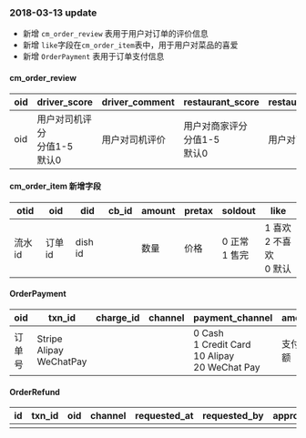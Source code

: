 ### 2018-03-13 update	
- 新增 `cm_order_review` 表用于用户对订单的评价信息
- 新增 `like`字段在`cm_order_item`表中，用于用户对菜品的喜爱
- 新增 `OrderPayment` 表用于订单支付信息


#### cm_order_review

| oid  | driver_score                             | driver_comment | restaurant_score                         | restaurant_comment |
| ---- | ---------------------------------------- | -------------- | ---------------------------------------- | ------------------ |
| oid  | 用户对司机评分 <br />分值1-5 <br />默认0 | 用户对司机评价 | 用户对商家评分<br /> 分值1-5 <br />默认0 | 用户对商家评价     |



#### cm_order_item 新增字段

| otid   | oid    | did     | cb_id | amount | pretax | soldout            | like                                     |
| ------ | ------ | ------- | ----- | ------ | ------ | ------------------ | ---------------------------------------- |
| 流水id | 订单id | dish id |       | 数量   | 价格   | 0 正常<br />1 售完 | 1 喜欢<br /> 2 不喜欢<br /> 0 默认<br /> |



#### OrderPayment

| oid    | txn_id                             | charge_id | channel | payment_channel                                             | amount   | paid_at  | payment_status                                         |
| ------ | ---------------------------------- | --------- | ------- | ----------------------------------------------------------- | -------- | -------- | ------------------------------------------------------ |
| 订单号 | Stripe <br />Alipay<br />WeChatPay |           |         | 0 Cash<br />1 Credit Card<br />10 Alipay<br />20 WeChat Pay | 支付金额 | 支付时间 | 0 New<br />10 Authorized<br />20 Paid<br />30 Refunded |

#### OrderRefund 

| id   | txn_id | oid  | channel | requested_at | requested_by | approved_at | approved_by | notes |
| ---- | ------ | ---- | ------- | ------------ | ------------ | ----------- | ----------- | ----- |
|      |        |      |         |              |              |             |             |       |
